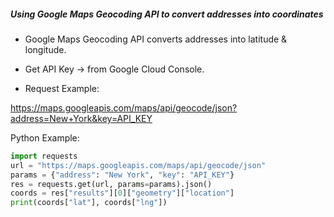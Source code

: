 #####  Using Google Maps Geocoding API to convert addresses into coordinates

- Google Maps Geocoding API converts addresses into latitude & longitude.

- Get API Key → from Google Cloud Console.

- Request Example:

https://maps.googleapis.com/maps/api/geocode/json?address=New+York&key=API_KEY


Python Example:
```python
import requests
url = "https://maps.googleapis.com/maps/api/geocode/json"
params = {"address": "New York", "key": "API_KEY"}
res = requests.get(url, params=params).json()
coords = res["results"][0]["geometry"]["location"]
print(coords["lat"], coords["lng"])
```